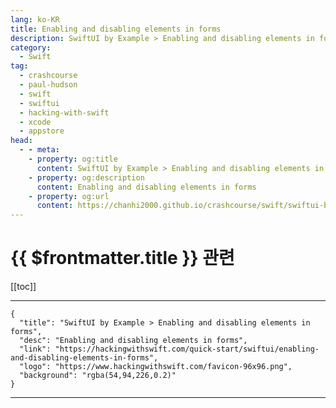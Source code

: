 ```yaml
---
lang: ko-KR
title: Enabling and disabling elements in forms
description: SwiftUI by Example > Enabling and disabling elements in forms
category:
  - Swift
tag: 
  - crashcourse
  - paul-hudson
  - swift
  - swiftui
  - hacking-with-swift
  - xcode
  - appstore
head:
  - - meta:
    - property: og:title
      content: SwiftUI by Example > Enabling and disabling elements in forms
    - property: og:description
      content: Enabling and disabling elements in forms
    - property: og:url
      content: https://chanhi2000.github.io/crashcourse/swift/swiftui-by-example/11-forms/enabling-and-disabling-elements-in-forms.html
---
```


# {{ $frontmatter.title }} 관련

[[toc]]

---

```component VPCard
{
  "title": "SwiftUI by Example > Enabling and disabling elements in forms",
  "desc": "Enabling and disabling elements in forms",
  "link": "https://hackingwithswift.com/quick-start/swiftui/enabling-and-disabling-elements-in-forms",
  "logo": "https://www.hackingwithswift.com/favicon-96x96.png",
  "background": "rgba(54,94,226,0.2)"
}
```

---

<TagLinks />